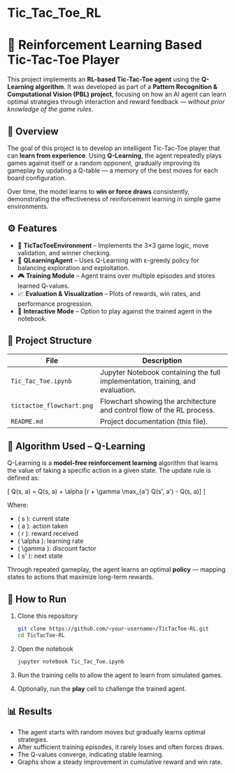 # Tic_Tac_Toe_RL

# 🧠 Reinforcement Learning Based Tic-Tac-Toe Player

This project implements an **RL-based Tic-Tac-Toe agent** using the **Q-Learning algorithm**.
It was developed as part of a **Pattern Recognition & Computational Vision (PBL) project**, focusing on how an AI agent can learn optimal strategies through interaction and reward feedback — *without prior knowledge of the game rules*.



## 🎯 Overview

The goal of this project is to develop an intelligent Tic-Tac-Toe player that can **learn from experience**.
Using **Q-Learning**, the agent repeatedly plays games against itself or a random opponent, gradually improving its gameplay by updating a Q-table — a memory of the best moves for each board configuration.

Over time, the model learns to **win or force draws** consistently, demonstrating the effectiveness of reinforcement learning in simple game environments.


## ⚙️ Features

* 🧩 **TicTacToeEnvironment** – Implements the 3×3 game logic, move validation, and winner checking.
* 🤖 **QLearningAgent** – Uses Q-Learning with ε-greedy policy for balancing exploration and exploitation.
* 🎮 **Training Module** – Agent trains over multiple episodes and stores learned Q-values.
* 📈 **Evaluation & Visualization** – Plots of rewards, win rates, and performance progression.
* 👤 **Interactive Mode** – Option to play against the trained agent in the notebook.


## 🧩 Project Structure

| File                      | Description                                                                    |
| ------------------------- | ------------------------------------------------------------------------------ |
| `Tic_Tac_Toe.ipynb`       | Jupyter Notebook containing the full implementation, training, and evaluation. |
| `tictactoe_flowchart.png` | Flowchart showing the architecture and control flow of the RL process.         |
| `README.md`               | Project documentation (this file).                                             |


## 🧠 Algorithm Used – Q-Learning

Q-Learning is a **model-free reinforcement learning** algorithm that learns the value of taking a specific action in a given state.
The update rule is defined as:

[
Q(s, a) = Q(s, a) + \alpha [r + \gamma \max_{a'} Q(s', a') - Q(s, a)]
]

Where:

* ( s ): current state
* ( a ): action taken
* ( r ): reward received
* ( \alpha ): learning rate
* ( \gamma ): discount factor
* ( s' ): next state

Through repeated gameplay, the agent learns an optimal **policy** — mapping states to actions that maximize long-term rewards.


## 🚀 How to Run

1. Clone this repository

   ```bash
   git clone https://github.com/<your-username>/TicTacToe-RL.git
   cd TicTacToe-RL
   ```

2. Open the notebook

   ```bash
   jupyter notebook Tic_Tac_Toe.ipynb
   ```

3. Run the training cells to allow the agent to learn from simulated games.

4. Optionally, run the **play** cell to challenge the trained agent.


## 📊 Results

* The agent starts with random moves but gradually learns optimal strategies.
* After sufficient training episodes, it rarely loses and often forces draws.
* The Q-values converge, indicating stable learning.
* Graphs show a steady improvement in cumulative reward and win rate.



